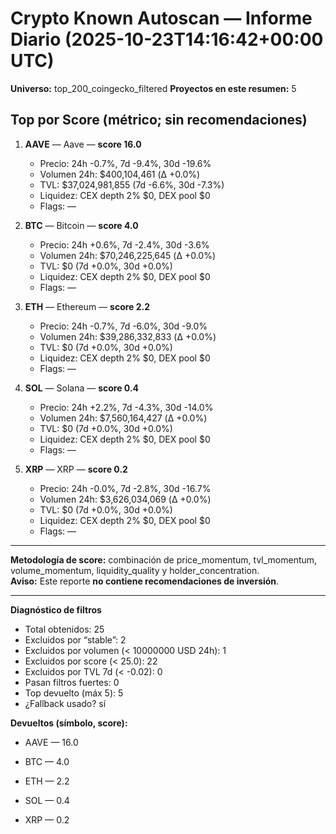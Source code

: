 # Crypto Known Autoscan — Informe Diario (2025-10-23T14:16:42+00:00 UTC)

**Universo:** top_200_coingecko_filtered
**Proyectos en este resumen:** 5

## Top por Score (métrico; sin recomendaciones)

1. **AAVE** — Aave — **score 16.0**
   - Precio: 24h -0.7%, 7d -9.4%, 30d -19.6%
   - Volumen 24h: $400,104,461 (Δ +0.0%)
   - TVL: $37,024,981,855 (7d -6.6%, 30d -7.3%)
   - Liquidez: CEX depth 2% $0, DEX pool $0
   - Flags: —

2. **BTC** — Bitcoin — **score 4.0**
   - Precio: 24h +0.6%, 7d -2.4%, 30d -3.6%
   - Volumen 24h: $70,246,225,645 (Δ +0.0%)
   - TVL: $0 (7d +0.0%, 30d +0.0%)
   - Liquidez: CEX depth 2% $0, DEX pool $0
   - Flags: —

3. **ETH** — Ethereum — **score 2.2**
   - Precio: 24h -0.7%, 7d -6.0%, 30d -9.0%
   - Volumen 24h: $39,286,332,833 (Δ +0.0%)
   - TVL: $0 (7d +0.0%, 30d +0.0%)
   - Liquidez: CEX depth 2% $0, DEX pool $0
   - Flags: —

4. **SOL** — Solana — **score 0.4**
   - Precio: 24h +2.2%, 7d -4.3%, 30d -14.0%
   - Volumen 24h: $7,560,164,427 (Δ +0.0%)
   - TVL: $0 (7d +0.0%, 30d +0.0%)
   - Liquidez: CEX depth 2% $0, DEX pool $0
   - Flags: —

5. **XRP** — XRP — **score 0.2**
   - Precio: 24h -0.0%, 7d -2.8%, 30d -16.7%
   - Volumen 24h: $3,626,034,069 (Δ +0.0%)
   - TVL: $0 (7d +0.0%, 30d +0.0%)
   - Liquidez: CEX depth 2% $0, DEX pool $0
   - Flags: —


---

**Metodología de score:** combinación de price_momentum, tvl_momentum, volume_momentum, liquidity_quality y holder_concentration.  
**Aviso:** Este reporte **no contiene recomendaciones de inversión**.


---
**Diagnóstico de filtros**

- Total obtenidos: 25
- Excluidos por “stable”: 2
- Excluidos por volumen (< 10000000 USD 24h): 1
- Excluidos por score (< 25.0): 22
- Excluidos por TVL 7d (< -0.02): 0
- Pasan filtros fuertes: 0
- Top devuelto (máx 5): 5
- ¿Fallback usado? sí


**Devueltos (símbolo, score):**

- AAVE — 16.0

- BTC — 4.0

- ETH — 2.2

- SOL — 0.4

- XRP — 0.2


